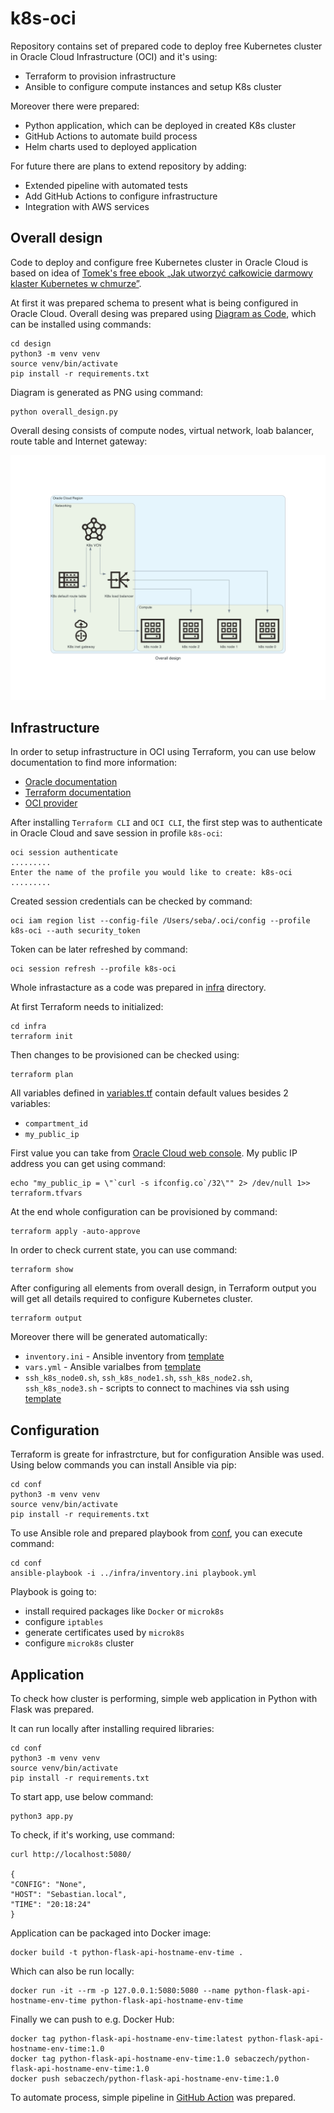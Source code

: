 # k8s-oci

Repository contains set of prepared code to deploy free Kubernetes cluster in Oracle Cloud Infrastructure (OCI) and it's using:
* Terraform to provision infrastructure
* Ansible to configure compute instances and setup K8s cluster

Moreover there were prepared:
* Python application, which can be deployed in created K8s cluster
* GitHub Actions to automate build process
* Helm charts used to deployed application

For future there are plans to extend repository by adding:
* Extended pipeline with automated tests
* Add GitHub Actions to configure infrastructure
* Integration with AWS services

## Overall design

Code to deploy and configure free Kubernetes cluster in Oracle Cloud is based on idea of [Tomek's free ebook „Jak utworzyć całkowicie darmowy klaster Kubernetes w chmurze”](https://cloudowski.com/e-book-jak-utworzyc-calkowicie-darmowy-klaster-kubernetes-w-chmurze).

At first it was prepared schema to present what is being configured in Oracle Cloud. Overall desing was prepared using [Diagram as Code](https://diagrams.mingrammer.com/), which can be installed using commands:

```
cd design
python3 -m venv venv
source venv/bin/activate
pip install -r requirements.txt
```

Diagram is generated as PNG using command:

```
python overall_design.py
```

Overall desing consists of compute nodes, virtual network, loab balancer, route table and Internet gateway:

![Overall design](design/overall_design.png)

## Infrastructure

In order to setup infrastructure in OCI using Terraform, you can use below documentation to find more information:
* [Oracle documentation](https://docs.oracle.com/en-us/iaas/developer-tutorials/tutorials/tf-simple-infrastructure/01-summary.htm)
* [Terraform documentation](https://learn.hashicorp.com/collections/terraform/oci-get-started)
* [OCI provider](https://registry.terraform.io/providers/oracle/oci/latest)

After installing ``Terraform CLI`` and ``OCI CLI``, the first step was to authenticate in Oracle Cloud and save session in profile ``k8s-oci``:

```shell
oci session authenticate
.........
Enter the name of the profile you would like to create: k8s-oci
.........
```

Created session credentials can be checked by command:

```shell
oci iam region list --config-file /Users/seba/.oci/config --profile k8s-oci --auth security_token
```

Token can be later refreshed by command:

```shell
oci session refresh --profile k8s-oci
```

Whole infrastacture as a code was prepared in [infra](infra) directory.

At first Terraform needs to initialized:

```shell
cd infra
terraform init
```

Then changes to be provisioned can be checked using:

```
terraform plan
```

All variables defined in [variables.tf](infra/variables.tf) contain default values besides 2 variables:
- ``compartment_id``
- ``my_public_ip``

First value you can take from [Oracle Cloud web console](https://cloud.oracle.com/identity/compartments).
My public IP address you can get using command:

```
echo "my_public_ip = \"`curl -s ifconfig.co`/32\"" 2> /dev/null 1>> terraform.tfvars
```

At the end whole configuration can be provisioned by command:

```
terraform apply -auto-approve
```

In order to check current state, you can use command:

```
terraform show
```

After configuring all elements from overall design, in Terraform output you will get all details required to configure Kubernetes cluster.

```
terraform output
```

Moreover there will be generated automatically:
- ``inventory.ini`` - Ansible inventory from [template](infra/inventory.tmpl)
- ``vars.yml`` - Ansible varialbes from [template](infra/vars.tmpl)
- ``ssh_k8s_node0.sh``, ``ssh_k8s_node1.sh``, ``ssh_k8s_node2.sh``, ``ssh_k8s_node3.sh`` - scripts to connect to machines via ssh using [template](infra/ssh.tmpl)

## Configuration

Terraform is greate for infrastrcture, but for configuration Ansible was used. Using below commands you can install Ansible via pip:

```
cd conf
python3 -m venv venv
source venv/bin/activate
pip install -r requirements.txt
```

To use Ansible role and prepared playbook from [conf](conf), you can execute command:

```
cd conf
ansible-playbook -i ../infra/inventory.ini playbook.yml
```

Playbook is going to:
- install required packages like ``Docker`` or ``microk8s``
- configure ``iptables``
- generate certificates used by ``microk8s``
- configure ``microk8s`` cluster

## Application

To check how cluster is performing, simple web application in Python with Flask was prepared.

It can run locally after installing required libraries:

```
cd conf
python3 -m venv venv
source venv/bin/activate
pip install -r requirements.txt
```

To start app, use below command:

```
python3 app.py
```

To check, if it's working, use command:

```
curl http://localhost:5080/

{
"CONFIG": "None",
"HOST": "Sebastian.local",
"TIME": "20:18:24"
}
```

Application can be packaged into Docker image:

```
docker build -t python-flask-api-hostname-env-time .
```

Which can also be run locally:

```
docker run -it --rm -p 127.0.0.1:5080:5080 --name python-flask-api-hostname-env-time python-flask-api-hostname-env-time
```

Finally we can push to e.g. Docker Hub:

```
docker tag python-flask-api-hostname-env-time:latest python-flask-api-hostname-env-time:1.0
docker tag python-flask-api-hostname-env-time:1.0 sebaczech/python-flask-api-hostname-env-time:1.0
docker push sebaczech/python-flask-api-hostname-env-time:1.0
```

To automate process, simple pipeline in [GitHub Action](.github/workflows/ci-app.yml) was prepared.